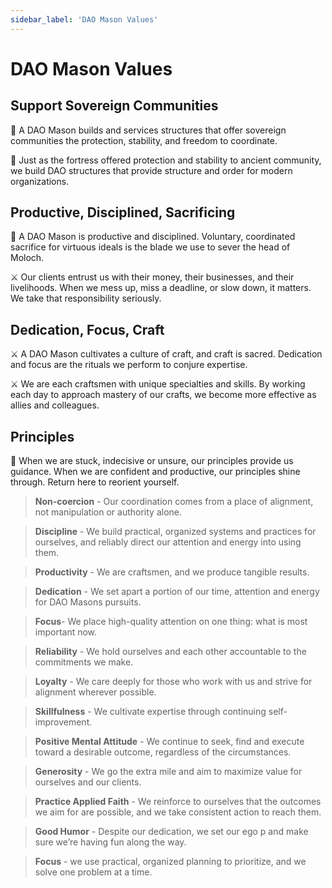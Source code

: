 ```yaml
---
sidebar_label: 'DAO Mason Values'
---
```


# DAO Mason Values

## Support Sovereign Communities

<p>
📕 A DAO Mason builds and services structures that offer sovereign communities the protection, stability, and freedom to coordinate.

</p>

<p>
🏰 Just as the fortress offered protection and stability to ancient community, we build DAO structures that provide structure and order for modern organizations.

</p>

## Productive, Disciplined, Sacrificing

<p>
📕 A DAO Mason is productive and disciplined. Voluntary, coordinated sacrifice for virtuous ideals is the blade we use to sever the head of Moloch.
</p>

<p>
⚔️ Our clients entrust us with their money, their businesses, and their livelihoods. When we mess up, miss a deadline, or slow down, it matters. We take that responsibility seriously.

</p>

## Dedication, Focus, Craft

<p>
⚔️ A DAO Mason cultivates a culture of craft, and craft is sacred. Dedication and focus are the rituals we perform to conjure expertise.
</p>

<p>
⚔️ We are each craftsmen with unique specialties and skills.  By working each day to approach mastery of our crafts, we become more effective as allies and colleagues.
</p>

## Principles

<p>
📕 When we are stuck, indecisive or unsure, our principles provide us guidance. When we are confident and productive, our principles shine through. Return here to reorient yourself.

</p>

> **Non-coercion** - Our coordination comes from a place of alignment, not manipulation or authority alone.

> **Discipline** - We build practical, organized systems and practices for ourselves, and reliably direct our attention and energy into using them.

> **Productivity** - We are craftsmen, and we produce tangible results.

> **Dedication** - We set apart a portion of our time, attention and energy for DAO Masons pursuits.

> **Focus**- We place high-quality attention on one thing: what is most important now.

> **Reliability** - We hold ourselves and each other accountable to the commitments we make.

> **Loyalty** - We care deeply for those who work with us and strive for alignment wherever possible.

> **Skillfulness** - We cultivate expertise through continuing self-improvement.

> **Positive Mental Attitude** - We continue to seek, find and execute toward a desirable outcome, regardless of the circumstances.

> **Generosity** - We go the extra mile and aim to maximize value for ourselves and our clients.

> **Practice Applied Faith** - We reinforce to ourselves that the outcomes we aim for are possible, and we take consistent action to reach them.

> **Good Humor** - Despite our dedication, we set our ego p and make sure we’re having fun along the way.

> **Focus** - we use practical, organized planning to prioritize, and we solve one problem at a time.
